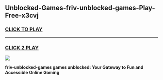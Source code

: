 
## Unblocked-Games-friv-unblocked-games-Play-Free-x3cvj
<h3>
<a href="https://premium76.site?title=friv-unblocked-games&ref=09A">CLICK TO PLAY</a></h3>
<hr>

<h3>
<a href="https://premium76.site?title=friv-unblocked-games&ref=09A">CLICK 2 PLAY</a>
  
</h3>

<a href="https://premium76.site?title=friv-unblocked-games&ref=09A"><img src="https://clearcache.store/games.png"></a>


**friv-unblocked-games games unblocked: Your Gateway to Fun and Accessible Online Gaming**
